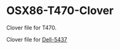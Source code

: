 # OSX86-T470-Clover
Clover file for T470.

Clover file for [Dell-5437](https://github.com/FioneraGH/OSX86-6437-Clover)
